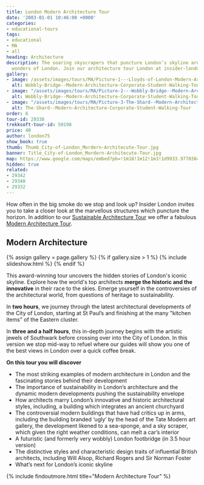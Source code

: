 ```yaml
---
title: London Modern Architecture Tour
date: '2003-01-01 10:46:00 +0000'
categories:
- educational-tours
tags:
- educational
- MA
- all
heading: Architecture
description: The soaring skyscrapers that puncture London’s skyline are architectural
  wonders of London. Join our architecture tour London at insider-london.co.uk.
gallery:
- image: /assets/images/tours/MA/Picture-1---Lloyds-of-London-Modern-Architecture-Corporate-Student-Walking-Tour-.jpg
  alt: Wobbly-Bridge--Modern-Architecture-Corporate-Student-Walking-Tour
- image: "/assets/images/tours/MA/Picture-2---Wobbly-Bridge--Modern-Architecture-Corporate-Student-Walking-Tour-.JPG.jpg"
  alt: Wobbly-Bridge--Modern-Architecture-Corporate-Student-Walking-Tour
- image: "/assets/images/tours/MA/Picture-3-The-Shard--Modern-Architecture-Corporate-Student-Walking-Tour-.JPG.jpg"
  alt: The-Shard--Modern-Architecture-Corporate-Student-Walking-Tour
order: 6
tour-id: 29338
trekksoft-tour-id: 50198
price: 40
author: london75
show_book: true
thumb: Thumb_City-of-London_Mordern-Architecute-Tour.jpg
banner: Title_City-of-London_Mordern-Architecute-Tour.jpg
map: https://www.google.com/maps/embed?pb=!1m18!1m12!1m3!1d9933.977038456189!2d-0.1118593163905431!3d51.504147652887916!2m3!1f0!2f0!3f0!3m2!1i1024!2i768!4f13.1!3m3!1m2!1s0x487604a5507854bb%3A0xd14c94cb200dcb1!2sSouthwark+Station!5e0!3m2!1sen!2s!4v1431589184611
hidden: true
related:
- 29342
- 29340
- 29332
---
```


How often in the big smoke do we stop and look up? Insider London invites you to take a closer look at the marvellous structures which puncture the horizon. In addition to our [Sustainable Architecture Tour](/london/educational-tours/sustainable-london-architecture-tour/) we offer a fabulous [Modern Architecture Tour](#modern-architecture).

## Modern Architecture

{% assign gallery = page.gallery %}
{% if gallery.size > 1 %}
{% include slideshow.html %}
{% endif %}

This award-winning tour uncovers the hidden stories of London's iconic skyline. Explore how the world's top architects **merge the historic and the innovative** in their race to the skies. Emerge yourself in the controversies of the architectural world, from questions of heritage to sustainability.

In **two hours**, we journey through the latest architectural developments of the City of London, starting at St Paul’s and finishing at the many "kitchen items" of the Eastern cluster.

In **three and a half hours**, this in-depth journey begins with the artistic jewels of Southwark before crossing over into the City of London. In this version we stop mid-way to refuel where our guides will show you one of the best views in London over a quick coffee break.

**On this tour you will discover**

* The most striking examples of modern architecture in London and the fascinating stories behind their development
* The importance of sustainability in London’s architecture and the dynamic modern developments pushing the sustainability envelope
* How architects marry London’s innovative and historic architectural styles, including, a building which integrates an ancient churchyard
* The controversial modern buildings that have had critics up in arms, including the building branded ‘ugly’ by the head of the Tate Modern art gallery, the development likened to a sea-sponge, and a sky scraper, which given the right weather conditions, can melt a car’s interior
* A futuristic (and formerly very wobbly) London footbridge (in 3.5 hour version)
* The distinctive styles and characteristic design traits of influential British architects, including Will Alsop, Richard Rogers and Sir Norman Foster
* What’s next for London’s iconic skyline

{% include findoutmore.html title="Modern Architecture Tour" %}
